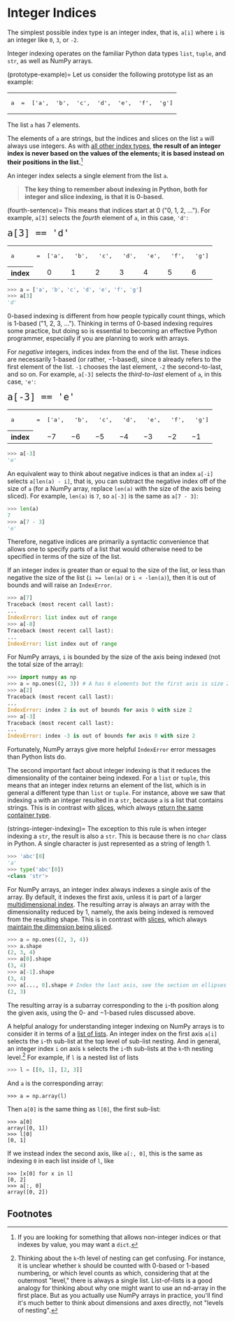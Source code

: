 # Integer Indices

The simplest possible index type is an integer index, that is, `a[i]` where `i`
is an integer like `0`, `3`, or `-2`.

Integer indexing operates on the familiar Python data types `list`, `tuple`,
and `str`, as well as NumPy arrays.

(prototype-example)=
Let us consider the following prototype list as an example:

<div class="slice-diagram">
  <table>
    <tr>
      <td><pre>a</pre></td>
      <td><pre>=</pre></td>
      <td><pre>['a',</pre></td>
      <td><pre>'b',</pre></td>
      <td><pre>'c',</pre></td>
      <td><pre>'d',</pre></td>
      <td><pre>'e',</pre></td>
      <td><pre>'f',</pre></td>
      <td><pre>'g']</pre></td>
    </tr>
  </table>
</div>

The list `a` has 7 elements.

The elements of `a` are strings, but the indices and slices on the list `a`
will always use integers. As with [all other index types](what-is-an-index),
**the result of an integer index is never based on the values of the elements;
it is based instead on their positions in the list.**[^dict-footnote]

[^dict-footnote]: If you are looking for something that allows non-integer
indices or that indexes by value, you may want a `dict`.

An integer index selects a single element from the list `a`.

> **The key thing to remember about indexing in Python, both for integer and
  slice indexing, is that it is 0-based.**

(fourth-sentence)=
This means that indices start at 0 ("0, 1, 2, ..."). For example,
`a[3]` selects the *fourth* element of `a`, in this case, `'d'`:

<div class="slice-diagram">
<code style="font-size: 16pt;">a[<span class="slice-diagram-slice">3</span>] == 'd'</code>
  <table>
    <tr>
      <td><pre>a</pre></td>
      <td><pre>=</pre></td>
      <td><pre>['a',</pre></td>
      <td><pre> 'b',</pre></td>
      <td><pre> 'c',</pre></td>
      <td><pre> 'd',</pre></td>
      <td><pre> 'e',</pre></td>
      <td><pre> 'f',</pre></td>
      <td><pre> 'g']</pre></td>
    </tr>
    <tr>
      <th>index</th>
      <td></td>
      <td class="slice-diagram-not-selected">0</td>
      <td class="slice-diagram-not-selected">1</td>
      <td class="slice-diagram-not-selected">2</td>
      <td class="slice-diagram-selected">3</td>
      <td class="slice-diagram-not-selected">4</td>
      <td class="slice-diagram-not-selected">5</td>
      <td class="slice-diagram-not-selected">6</td>
    </tr>
  </table>
</div>

```py
>>> a = ['a', 'b', 'c', 'd', 'e', 'f', 'g']
>>> a[3]
'd'
```

0-based indexing is different from how people typically count things, which is
1-based ("1, 2, 3, ..."). Thinking in terms of 0-based indexing requires some
practice, but doing so is essential to becoming an effective Python
programmer, especially if you are planning to work with arrays.

For *negative* integers, indices index from the end of the list. These indices
are necessarily 1-based (or rather, &minus;1-based), since `0` already refers
to the first element of the list. `-1` chooses the last element, `-2` the
second-to-last, and so on. For example, `a[-3]` selects the *third-to-last*
element of `a`, in this case, `'e'`:


<div class="slice-diagram">
<code style="font-size: 16pt;">a[<span class="slice-diagram-slice">-3</span>] == 'e'</code>
  <table>
    <tr>
      <td><pre>a</pre></td>
      <td><pre>=</pre></td>
      <td><pre>['a',</pre></td>
      <td><pre> 'b',</pre></td>
      <td><pre> 'c',</pre></td>
      <td><pre> 'd',</pre></td>
      <td><pre> 'e',</pre></td>
      <td><pre> 'f',</pre></td>
      <td><pre> 'g']</pre></td>
    </tr>
    <tr>
      <th>index</th>
      <td></td>
      <td class="slice-diagram-not-selected">&minus;7</td>
      <td class="slice-diagram-not-selected">&minus;6</td>
      <td class="slice-diagram-not-selected">&minus;5</td>
      <td class="slice-diagram-not-selected">&minus;4</td>
      <td class="slice-diagram-selected">&minus;3</td>
      <td class="slice-diagram-not-selected">&minus;2</td>
      <td class="slice-diagram-not-selected">&minus;1</td>
    </tr>
  </table>
</div>

```py
>>> a[-3]
'e'
```

An equivalent way to think about negative indices is that an index
`a[-i]` selects `a[len(a) - i]`, that is, you can subtract the negative
index off of the size of `a` (for a NumPy array, replace `len(a)`
with the size of the axis being sliced). For example, `len(a)` is `7`, so
`a[-3]` is the same as `a[7 - 3]`:

```py
>>> len(a)
7
>>> a[7 - 3]
'e'
```

Therefore, negative indices are primarily a syntactic convenience that
allows one to specify parts of a list that would otherwise need to be
specified in terms of the size of the list.

If an integer index is greater than or equal to the size of the list, or less
than negative the size of the list (`i >= len(a)` or `i < -len(a)`), then it
is out of bounds and will raise an `IndexError`.

```py
>>> a[7]
Traceback (most recent call last):
...
IndexError: list index out of range
>>> a[-8]
Traceback (most recent call last):
...
IndexError: list index out of range
```

For NumPy arrays, `i` is bounded by the size of the axis being indexed (not
the total size of the array):


```py
>>> import numpy as np
>>> a = np.ones((2, 3)) # A has 6 elements but the first axis is size 2
>>> a[2]
Traceback (most recent call last):
...
IndexError: index 2 is out of bounds for axis 0 with size 2
>>> a[-3]
Traceback (most recent call last):
...
IndexError: index -3 is out of bounds for axis 0 with size 2
```

Fortunately, NumPy arrays give more helpful `IndexError` error messages than
Python lists do.

The second important fact about integer indexing is that it reduces the
dimensionality of the container being indexed. For a `list` or `tuple`, this
means that an integer index returns an element of the list, which is in
general a different type than `list` or `tuple`. For instance, above we saw
that indexing `a` with an integer resulted in a `str`, because `a` is a list
that contains strings. This is in contrast with [slices](slices-docs), which
always [return the same container type](subarray).

(strings-integer-indexing)=
The exception to this rule is when integer indexing a
`str`, the result is also a `str`. This is because there is no `char` class in
Python. A single character is just represented as a string of length 1.

```py
>>> 'abc'[0]
'a'
>>> type('abc'[0])
<class 'str'>
```

<!-- TODO: Expand on the behavior for multidimensional arrays -->

For NumPy arrays, an integer index always indexes a single axis of the array.
By default, it indexes the first axis, unless it is part of a larger
[multidimensional index](multidimensional-indices). The resulting array is
always an array with the dimensionality reduced by 1, namely, the axis being
indexed is removed from the resulting shape. This is in contrast with
[slices](slices-docs), which always [maintain the dimension being
sliced](subarray).

```py
>>> a = np.ones((2, 3, 4))
>>> a.shape
(2, 3, 4)
>>> a[0].shape
(3, 4)
>>> a[-1].shape
(3, 4)
>>> a[..., 0].shape # Index the last axis, see the section on ellipses
(2, 3)
```

The resulting array is a subarray corresponding to the `i`-th position along
the given axis, using the 0- and &minus;1-based rules discussed above.

A helpful analogy for understanding integer indexing on NumPy arrays is to
consider it in terms of a [list of lists](what-is-an-array). An integer index
on the first axis `a[i]` selects the `i`-th sub-list at the top level of
sub-list nesting. And in general, an integer index `i` on axis `k` selects the
`i`-th sub-lists at the `k`-th nesting level.[^nesting-level] For
example, if `l` is a nested list of lists

[^nesting-level]: Thinking about the `k`-th level of nesting can get
    confusing. For instance, it is unclear whether `k` should be counted with
    0-based or 1-based numbering, or which level counts as which, considering
    that at the outermost "level," there is always a single list. List-of-lists
    is a good analogy for thinking about why one might want to use an nd-array
    in the first place. But as you actually use NumPy arrays in practice,
    you'll find it's much better to think about dimensions and axes directly,
    not "levels of nesting".

```py
>>> l = [[0, 1], [2, 3]]
```

And `a` is the corresponding array:

```
>>> a = np.array(l)
```

Then `a[0]` is the same thing as `l[0]`, the first sub-list:

```
>>> a[0]
array([0, 1])
>>> l[0]
[0, 1]
```

If we instead index the second axis, like `a[:, 0]`, this is the same as
indexing `0` in each list inside of `l`, like

```
>>> [x[0] for x in l]
[0, 2]
>>> a[:, 0]
array([0, 2])
```

## Footnotes
